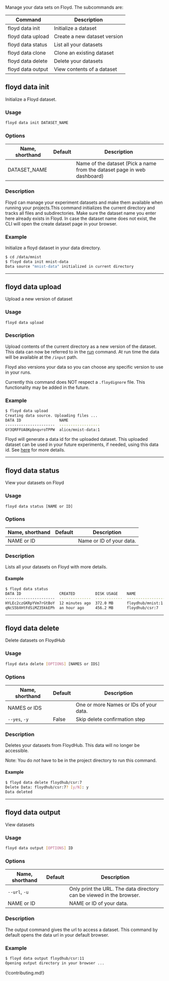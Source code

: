 
Manage your data sets on Floyd. The subcommands are:

| Command              | Description              |
| -------------------  | ------------------------ |
| floyd data init      | Initialize a dataset |
| floyd data upload    | Create a new dataset version |
| floyd data status    | List all your datasets  |
| floyd data clone     | Clone an existing dataset |
| floyd data delete    | Delete your datasets |
| floyd data output    | View contents of a dataset |

## floyd data init 

Initialize a Floyd dataset.

### Usage
```bash
floyd data init DATASET_NAME
```

### Options
| Name, shorthand | Default | Description |
| --------------- | ------- | ----------- |
| DATASET_NAME    |         | Name of the dataset (Pick a name from the dataset page in web dashboard)    |

### Description
Floyd can manage your experiment datasets and make them available when running your projects.This command initializes the 
current directory and tracks all files and subdirectories. Make sure the dataset name you enter here already 
exists in Floyd. In case the dataset name does not exist, the CLI will open the create dataset page in your browser.

### Example
Initialize a floyd dataset in your data directory.
```bash
$ cd /data/mnist
$ floyd data init mnist-data
Data source "mnist-data" initialized in current directory
```

---------------------------------

## floyd data upload

Upload a new version of dataset

### Usage
```bash
floyd data upload
```

### Description
Upload contents of the current directory as a new version of the dataset. This data can now be referred to in the [run](./run.md) command.
At run time the data will be available at the `/input` path.

Floyd also versions your data so you can choose any specific version to use in your runs.

Currently this command does NOT respect a `.floydignore` file. This functionality may be added in the future.

### Example
```bash
$ floyd data upload
Creating data source. Uploading files ...
DATA ID                 NAME                
----------------------  ------------------
GY3QRFFUA8KpbnqvroTPPW  alice/mnist-data:1  
```
Floyd will generate a data id for the uploaded dataset. This uploaded dataset can be used in your future experiments, if needed,
using this data id. See [here](../guides/data/mounting_data/#mounting-datasets) for more details.

---------------------------------

## floyd data status

View your datasets on Floyd

### Usage
```bash
floyd data status [NAME or ID]
```

### Options
| Name, shorthand | Default | Description |
| --------------- | ------- | ----------- |
| NAME or ID |      | Name or ID of your data. |

### Description
Lists all your datasets on Floyd with more details.

#### Example
```bash
$ floyd data status
DATA ID                 CREATED         DISK USAGE    NAME               
----------------------  --------------  ------------  ------------------
HYLEc2czGKRpYVm7rGtBoY  12 minutes ago  372.0 MB      floydhub/mnist:1  
qNcS5bXHtFdSiMZ35kkEPh  an hour ago     456.2 MB      floydhub/csr:7    
```

---------------------------------

## floyd data delete

Delete datasets on FloydHub

### Usage
```bash
floyd data delete [OPTIONS] [NAMES or IDS]
```

### Options
| Name, shorthand | Default | Description |
| --------------- | ------- | ----------- |
| NAMES or IDS |      | One or more Names or IDs of your data. |
| `--yes`, `-y` | False  | Skip delete confirmation step |

### Description
Deletes your datasets from FloydHub. This data will no longer 
be accessible.

Note: You do *not* have to be in the project directory to run this command.

#### Example
```bash
$ floyd data delete floydhub/csr:7
Delete Data: floydhub/csr:7? [y/N]: y
Data deleted
```

---------------------------------

## floyd data output

View datasets

### Usage
```bash
floyd data output [OPTIONS] ID
```

### Options
| Name, shorthand | Default | Description |
| --------------- | ------- | ----------- |
| `--url`, `-u` |      | Only print the URL. The data directory can be viewed in the browser. |
| NAME or ID |      | NAME or ID of your data. |

### Description
The output command gives the url to access a dataset. This command by default opens the data url 
in your default browser.

### Example
```bash
$ floyd data output floydhub/csr:11
Opening output directory in your browser ...
```

{!contributing.md!}
